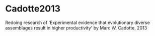 # Cadotte2013
Redoing research of 'Experimental evidence that evolutionary diverse assemblages result in higher productivity' by Marc W. Cadotte, 2013
